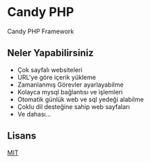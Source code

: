 # Candy PHP
Candy PHP Framework

## Neler Yapabilirsiniz
  - Çok sayfalı websiteleri
  - URL'ye göre içerik yükleme
  - Zamanlanmış Görevler ayarlayabilme
  - Kolayca mysql bağlantısı ve işlemleri
  - Otomatik günlük web ve sql yedeği alabilme
  - Çoklu dil desteğine sahip web sayfaları
  - Ve dahası...


## Lisans
[MIT](https://choosealicense.com/licenses/mit/)
